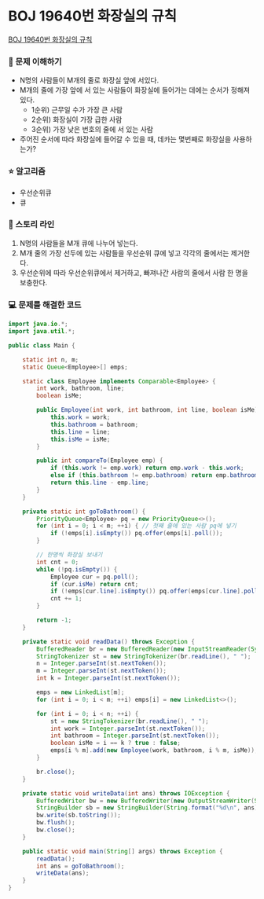 # BOJ 19640번 화장실의 규칙

[BOJ 19640번 화장실의 규칙](https://www.acmicpc.net/problem/19640)

### 🤔 문제 이해하기

- N명의 사람들이 M개의 줄로 화장실 앞에 서있다.
- M개의 줄에 가장 앞에 서 있는 사람들이 화장실에 들어가는 데에는 순서가 정해져 있다.
  - 1순위) 근무일 수가 가장 큰 사람
  - 2순위) 화장실이 가장 급한 사람
  - 3순위) 가장 낮은 번호의 줄에 서 있는 사람
- 주어진 순서에 따라 화장실에 들어갈 수 있을 때, 데카는 몇번째로 화장실을 사용하는가?

### ⭐ 알고리즘

- 우선순위큐
- 큐

### 📖 스토리 라인

1. N명의 사람들을 M개 큐에 나누어 넣는다.
2. M개 줄의 가장 선두에 있는 사람들을 우선순위 큐에 넣고 각각의 줄에서는 제거한다.
3. 우선순위에 따라 우선순위큐에서 제거하고, 빠져나간 사람의 줄에서 사람 한 명을 보충한다.

### 💻 문제를 해결한 코드

```java
import java.io.*;
import java.util.*;

public class Main {

    static int n, m;
    static Queue<Employee>[] emps;

    static class Employee implements Comparable<Employee> {
        int work, bathroom, line;
        boolean isMe;

        public Employee(int work, int bathroom, int line, boolean isMe) {
            this.work = work;
            this.bathroom = bathroom;
            this.line = line;
            this.isMe = isMe;
        }

        public int compareTo(Employee emp) {
            if (this.work != emp.work) return emp.work - this.work;
            else if (this.bathroom != emp.bathroom) return emp.bathroom - this.bathroom;
            return this.line - emp.line;
        }
    }

    private static int goToBathroom() {
        PriorityQueue<Employee> pq = new PriorityQueue<>();
        for (int i = 0; i < m; ++i) { // 첫째 줄에 있는 사람 pq에 넣기
            if (!emps[i].isEmpty()) pq.offer(emps[i].poll());
        }

        // 한명씩 화장실 보내기
        int cnt = 0;
        while (!pq.isEmpty()) {
            Employee cur = pq.poll();
            if (cur.isMe) return cnt;
            if (!emps[cur.line].isEmpty()) pq.offer(emps[cur.line].poll());
            cnt += 1;
        }

        return -1;
    }

    private static void readData() throws Exception {
        BufferedReader br = new BufferedReader(new InputStreamReader(System.in));
        StringTokenizer st = new StringTokenizer(br.readLine(), " ");
        n = Integer.parseInt(st.nextToken());
        m = Integer.parseInt(st.nextToken());
        int k = Integer.parseInt(st.nextToken());

        emps = new LinkedList[m];
        for (int i = 0; i < m; ++i) emps[i] = new LinkedList<>();

        for (int i = 0; i < n; ++i) {
            st = new StringTokenizer(br.readLine(), " ");
            int work = Integer.parseInt(st.nextToken());
            int bathroom = Integer.parseInt(st.nextToken());
            boolean isMe = i == k ? true : false;
            emps[i % m].add(new Employee(work, bathroom, i % m, isMe));
        }

        br.close();
    }

    private static void writeData(int ans) throws IOException {
        BufferedWriter bw = new BufferedWriter(new OutputStreamWriter(System.out));
        StringBuilder sb = new StringBuilder(String.format("%d\n", ans));
        bw.write(sb.toString());
        bw.flush();
        bw.close();
    }

    public static void main(String[] args) throws Exception {
        readData();
        int ans = goToBathroom();
        writeData(ans);
    }
}
```
